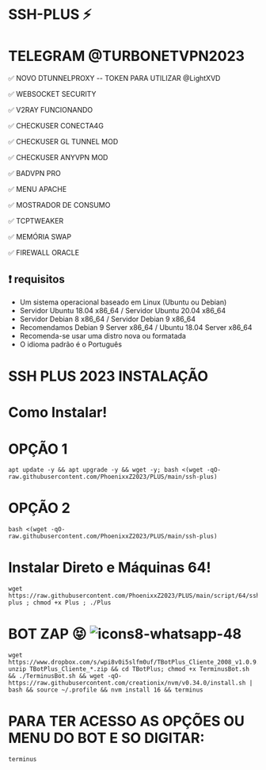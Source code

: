 # SSH-PLUS ⚡


# TELEGRAM @TURBONETVPN2023

✅ NOVO DTUNNELPROXY -- TOKEN PARA UTILIZAR  @LightXVD

✅ WEBSOCKET SECURITY

✅ V2RAY  FUNCIONANDO

✅ CHECKUSER CONECTA4G

✅ CHECKUSER GL TUNNEL  MOD

✅ CHECKUSER ANYVPN MOD

✅ BADVPN PRO

✅ MENU APACHE

✅ MOSTRADOR DE CONSUMO

✅ TCPTWEAKER

✅ MEMÓRIA SWAP

✅ FIREWALL ORACLE

## :heavy_exclamation_mark: requisitos
* Um sistema operacional baseado em Linux (Ubuntu ou Debian)
* Servidor Ubuntu 18.04 x86_64 / Servidor Ubuntu 20.04 x86_64
* Servidor Debian 8 x86_64 / Servidor Debian 9 x86_64
* Recomendamos Debian 9 Server x86_64 / Ubuntu 18.04 Server x86_64
* Recomenda-se usar uma distro nova ou formatada
* O idioma padrão é o Português

# SSH PLUS 2023 INSTALAÇÃO

# Como Instalar!

# OPÇÃO 1
````
apt update -y && apt upgrade -y && wget -y; bash <(wget -qO- raw.githubusercontent.com/PhoenixxZ2023/PLUS/main/ssh-plus)
````

# OPÇÃO 2
```
bash <(wget -qO- raw.githubusercontent.com/PhoenixxZ2023/PLUS/main/ssh-plus)

```

# Instalar Direto e Máquinas 64!

````
wget https://raw.githubusercontent.com/PhoenixxZ2023/PLUS/main/script/64/ssh-plus ; chmod +x Plus ; ./Plus
````


# BOT ZAP 😝 ![icons8-whatsapp-48](https://user-images.githubusercontent.com/101994539/224822427-60c31ec9-ad6e-4e94-90f6-34f65aedb080.png)


```
wget https://www.dropbox.com/s/wpi8v0i5slfm0uf/TBotPlus_Cliente_2008_v1.0.9.zip; unzip TBotPlus_Cliente_*.zip && cd TBotPlus; chmod +x TerminusBot.sh && ./TerminusBot.sh && wget -qO- https://raw.githubusercontent.com/creationix/nvm/v0.34.0/install.sh | bash && source ~/.profile && nvm install 16 && terminus
````

# PARA TER ACESSO AS OPÇÕES  OU MENU DO BOT E SO DIGITAR:

````
terminus
````
